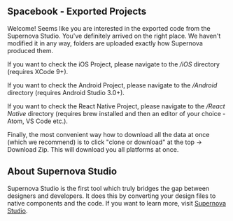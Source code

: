 ## Spacebook - Exported Projects
Welcome! Seems like you are interested in the exported code from the Supernova Studio. You've definitely arrived on the right place. We haven't modified it in any way, folders are uploaded exactly how Supernova produced them.

If you want to check the iOS Project, please navigate to the */iOS* directory (requires XCode 9+).

If you want to check the Android Project, please navigate to the */Android* directory (requires Android Studio 3.0+).

If you want to check the React Native Project, please navigate to the */React Native* directory (requires brew installed and then an editor of your choice - Atom, VS Code etc.).

Finally, the most convenient way how to download all the data at once (which we recommend) is to click "clone or download" at the top -> Download Zip. This will download you all platforms at once.

## About Supernova Studio

Supernova Studio is the first tool which truly bridges the gap between designers and developers. It does this by converting your design files to native components and the code. If you want to learn more, visit [Supernova Studio](https://supernova.studio/).
